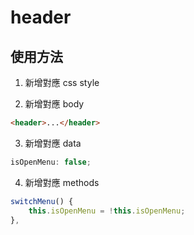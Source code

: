 # header

## 使用方法

1. 新增對應 css style

2. 新增對應 body

```html
<header>...</header>
```

3. 新增對應 data

```js
isOpenMenu: false;
```

4. 新增對應 methods

```js
switchMenu() {
    this.isOpenMenu = !this.isOpenMenu;
},
```
